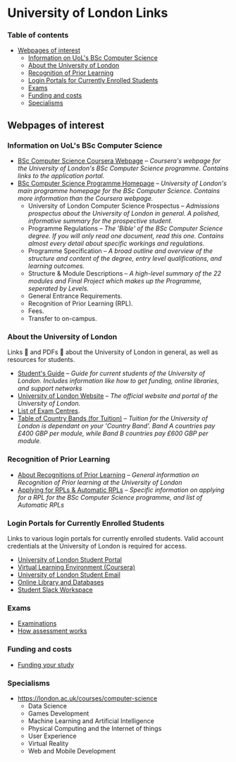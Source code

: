 # University of London Links

### Table of contents

- [Webpages of interest](#webpages-of-interest)
  - [Information on UoL's BSc Computer Science](#information-on-uols-bsc-computer-science)
  - [About the University of London](#about-the-university-of-london)
  - [Recognition of Prior Learning](#recognition-of-prior-learning)
  - [Login Portals for Currently Enrolled Students](#login-portals-for-currently-enrolled-students)
  - [Exams](#exams)
  - [Funding and costs](#funding-and-costs)
  - [Specialisms](#specialisms)

## Webpages of interest

### Information on UoL's BSc Computer Science

- [BSc Computer Science Coursera Webpage](https://www.coursera.org/degrees/bachelor-of-science-computer-science-london/) – _Coursera's webpage for the University of London's BSc Computer Science programme. Contains links to the application portal._
- [BSc Computer Science Programme Homepage](https://london.ac.uk/courses/computer-science) – _University of London's main programme homepage for the BSc Computer Science. Contains more information than the Coursera webpage._
  - University of London Computer Science Prospectus – _Admissions prospectus about the University of London in general. A polished, informative summary for the prospective student._
  - Programme Regulations – _The 'Bible' of the BSc Computer Science degree. If you will only read one document, read this one. Contains almost every detail about specific workings and regulations._
  - Programme Specification – _A broad outline and overview of the structure and content of the degree, entry level qualifications, and learning outcomes._
  - Structure & Module Descriptions – _A high-level summary of the 22 modules and Final Project which makes up the Programme, seperated by Levels._
  - General Entrance Requirements.
  - Recognition of Prior Learning (RPL).
  - Fees.
  - Transfer to on-campus.

### About the University of London

Links :link: and PDFs :page_facing_up: about the University of London in general, as well as resources for students.

- [Student's Guide](https://my.london.ac.uk/documents/10197/2676152/Student+Guide/07f72f0b-fd7d-cc23-603f-db6c31bfa5e2) – _Guide for current students of the University of London. Includes information like how to get funding, online libraries, and support networks_
- [University of London Website](https://london.ac.uk/) – _The official website and portal of the University of London._
- [List of Exam Centres](https://london.ac.uk/current-students/examinations/examination-centres).
- [Table of Country Bands (for Tuition)](https://london.ac.uk/sites/default/files/leaflets/country-bands.pdf) – _Tuition for the University of London is dependant on your 'Country Band'. Band A countries pay £400 GBP per module, while Band B countries pay £600 GBP per module._

### Recognition of Prior Learning

- [About Recognitions of Prior Learning](https://london.ac.uk/applications/how-apply/recognition-prior-learning) – _General information on Recognition of Prior learning at the University of London_
- [Applying for RPLs & Automatic RPLs](https://london.ac.uk/applications/how-apply/recognition-prior-learning/recognition-and-accreditation-prior-learning-3) – _Specific information on applying for a RPL for the BSc Computer Science programme, and list of Automatic RPLs_

### Login Portals for Currently Enrolled Students

Links to various login portals for currently enrolled students. Valid account credentials at the University of London is required for access.

- [University of London Student Portal](https://my.london.ac.uk/)
- [Virtual Learning Environment (Coursera)](https://www.coursera.org/?authMode=login&authProvider=london)
- [University of London Student Email](http://mail.google.com/a/student.london.ac.uk)
- [Online Library and Databases](http://onlinelibrary.london.ac.uk/)
- [Student Slack Workspace](https://londoncs.slack.com/)

### Exams

- [Examinations](https://london.ac.uk/current-students/examinations)
- [How assessment works](https://london.ac.uk/applications/how-it-works/how-assessment-works)

### Funding and costs

- [Funding your study](https://london.ac.uk/applications/funding-your-study)

### Specialisms

- https://london.ac.uk/courses/computer-science
  - Data Science
  - Games Development
  - Machine Learning and Artificial Intelligence
  - Physical Computing and the Internet of things
  - User Experience
  - Virtual Reality
  - Web and Mobile Development
